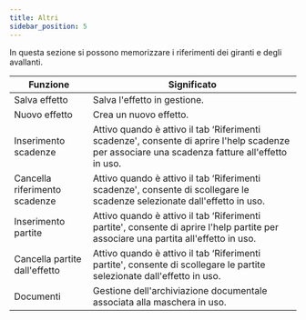 ```yaml
---
title: Altri
sidebar_position: 5
---
```


In questa sezione si possono memorizzare i riferimenti dei giranti e degli avallanti.


| Funzione | Significato |
| --- | --- |
| Salva effetto | Salva l'effetto in gestione. |
| Nuovo effetto | Crea un nuovo effetto. |
| Inserimento scadenze | Attivo quando è attivo il tab ‘Riferimenti scadenze', consente di aprire l'help scadenze per associare una scadenza fatture all'effetto in uso. |
| Cancella riferimento scadenze | Attivo quando è attivo il tab ‘Riferimenti scadenze', consente di scollegare le scadenze selezionate dall'effetto in uso. |
| Inserimento partite | Attivo quando è attivo il tab ‘Riferimenti partite', consente di aprire l'help partite per associare una partita all'effetto in uso. |
| Cancella partite dall'effetto | Attivo quando è attivo il tab ‘Riferimenti partite', consente di scollegare le partite selezionate dall'effetto in uso. |
| Documenti | Gestione dell'archiviazione documentale associata alla maschera in uso. |






